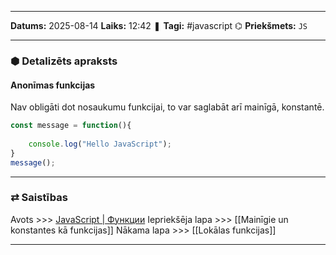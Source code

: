 ___

**Datums:** 2025-08-14
**Laiks:** 12:42
❚ **Tagi:** #javascript 
⌬ **Priekšmets:**  `JS`

---
### ⬢ Detalizēts apraksts
#### Anonīmas funkcijas

Nav obligāti dot nosaukumu funkcijai, to var saglabāt arī mainīgā, konstantē.

```js
const message = function(){
 
    console.log("Hello JavaScript");
}
message();
```

---
### ⇄ Saistības

Avots >>> [JavaScript \| Функции](https://metanit.com/web/javascript/3.1.php)
Iepriekšēja lapa >>> [[Mainīgie un konstantes kā funkcijas]]
Nākama lapa >>> [[Lokālas funkcijas]]

---